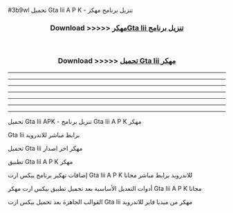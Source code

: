 #3b9wl تحميل Gta Iii  A P K - تنزيل برنامج مهكر



<div align="center">
<h3>Download >>>>> <a href="https://runaway1.web.app/?sq=Gta Iii ">مهكرGta Iii  تنزيل برنامج</a></h3><br>

<h3>Download >>>>> <a href="https://runaway1.web.app/?sq=Gta Iii ">تحميل Gta Iii  مهكر</a></h3>
</div>


----------------------------------------------------------

----------------------------------------------------------

----------------------------------------------------------

----------------------------------------------------------

----------------------------------------------------------

----------------------------------------------------------

----------------------------------------------------------

تحميل Gta Iii  APK - تنزيل برنامج Gta Iii  A P K مهكر

Gta Iii  برابط مباشر للاندرويد

تحميل Gta Iii  مهكر اخر اصدار

تطبيق Gta Iii  A P K مهكر

إضافات تهكير برنامج بيكس ارت Gta Iii  A P K للاندرويد برابط مباشر مجانا

أدوات التعديل الأساسية بعد تحميل تطبيق بيكس ارت مهكر Gta Iii  A P K مجانا

القوالب الجاهزة بعد تحميل بيكس ارت Gta Iii  مهكر من ميديا فاير للاندرويد


